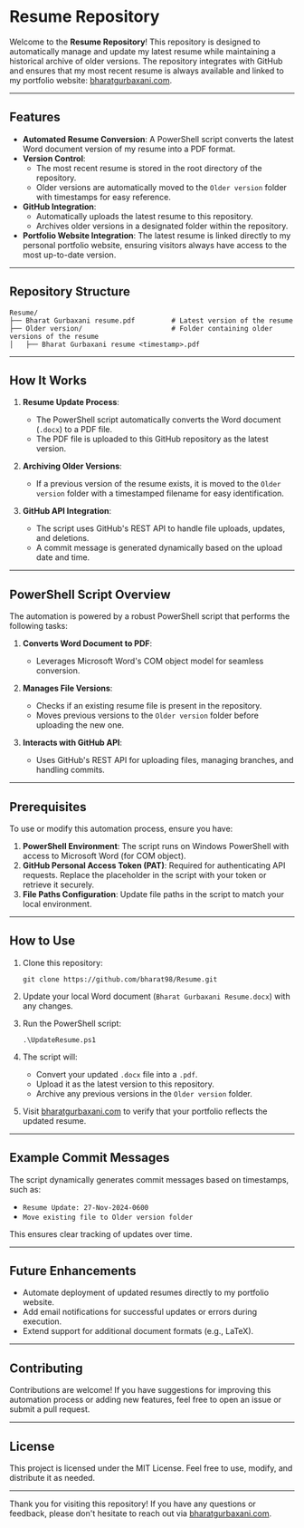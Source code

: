 # Resume Repository

Welcome to the **Resume Repository**! This repository is designed to automatically manage and update my latest resume while maintaining a historical archive of older versions. The repository integrates with GitHub and ensures that my most recent resume is always available and linked to my portfolio website: [bharatgurbaxani.com](https://bharatgurbaxani.com).

---

## Features

- **Automated Resume Conversion**: A PowerShell script converts the latest Word document version of my resume into a PDF format.
- **Version Control**: 
  - The most recent resume is stored in the root directory of the repository.
  - Older versions are automatically moved to the `Older version` folder with timestamps for easy reference.
- **GitHub Integration**:
  - Automatically uploads the latest resume to this repository.
  - Archives older versions in a designated folder within the repository.
- **Portfolio Website Integration**: The latest resume is linked directly to my personal portfolio website, ensuring visitors always have access to the most up-to-date version.

---

## Repository Structure

```
Resume/
├── Bharat Gurbaxani resume.pdf         # Latest version of the resume
├── Older version/                      # Folder containing older versions of the resume
│   ├── Bharat Gurbaxani resume <timestamp>.pdf
```

---

## How It Works

1. **Resume Update Process**:
   - The PowerShell script automatically converts the Word document (`.docx`) to a PDF file.
   - The PDF file is uploaded to this GitHub repository as the latest version.

2. **Archiving Older Versions**:
   - If a previous version of the resume exists, it is moved to the `Older version` folder with a timestamped filename for easy identification.

3. **GitHub API Integration**:
   - The script uses GitHub's REST API to handle file uploads, updates, and deletions.
   - A commit message is generated dynamically based on the upload date and time.

---

## PowerShell Script Overview

The automation is powered by a robust PowerShell script that performs the following tasks:

1. **Converts Word Document to PDF**:
   - Leverages Microsoft Word's COM object model for seamless conversion.

2. **Manages File Versions**:
   - Checks if an existing resume file is present in the repository.
   - Moves previous versions to the `Older version` folder before uploading the new one.

3. **Interacts with GitHub API**:
   - Uses GitHub's REST API for uploading files, managing branches, and handling commits.

---

## Prerequisites

To use or modify this automation process, ensure you have:

1. **PowerShell Environment**: The script runs on Windows PowerShell with access to Microsoft Word (for COM object).
2. **GitHub Personal Access Token (PAT)**: Required for authenticating API requests. Replace the placeholder in the script with your token or retrieve it securely.
3. **File Paths Configuration**: Update file paths in the script to match your local environment.

---

## How to Use

1. Clone this repository:
   ```
   git clone https://github.com/bharat98/Resume.git
   ```
2. Update your local Word document (`Bharat Gurbaxani Resume.docx`) with any changes.
3. Run the PowerShell script:
   ```
   .\UpdateResume.ps1
   ```
4. The script will:
   - Convert your updated `.docx` file into a `.pdf`.
   - Upload it as the latest version to this repository.
   - Archive any previous versions in the `Older version` folder.

5. Visit [bharatgurbaxani.com](https://bharatgurbaxani.com) to verify that your portfolio reflects the updated resume.

---

## Example Commit Messages

The script dynamically generates commit messages based on timestamps, such as:

- `Resume Update: 27-Nov-2024-0600`
- `Move existing file to Older version folder`

This ensures clear tracking of updates over time.

---

## Future Enhancements

- Automate deployment of updated resumes directly to my portfolio website.
- Add email notifications for successful updates or errors during execution.
- Extend support for additional document formats (e.g., LaTeX).

---

## Contributing

Contributions are welcome! If you have suggestions for improving this automation process or adding new features, feel free to open an issue or submit a pull request.

---

## License

This project is licensed under the MIT License. Feel free to use, modify, and distribute it as needed.

---

Thank you for visiting this repository! If you have any questions or feedback, please don't hesitate to reach out via [bharatgurbaxani.com](https://bharatgurbaxani.com).
